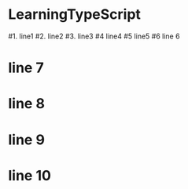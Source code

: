 # LearningTypeScript
#1. line1
#2. line2
#3. line3
#4 line4
#5 line5
#6 line 6
# line 7 
# line 8
# line 9
# line 10
